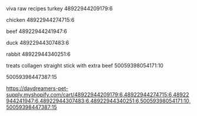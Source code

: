 viva raw recipes
turkey
48922944209179:6

chicken
48922944274715:6

beef
48922944241947:6

duck
48922944307483:6

rabbit
48922944340251:6

treats
collagen straight stick with extra beef
50059398054171:10

50059398447387:15

https://daydreamers-pet-supply.myshopify.com/cart/48922944209179:6,48922944274715:6,48922944241947:6,48922944307483:6,48922944340251:6,50059398054171:10,50059398447387:15